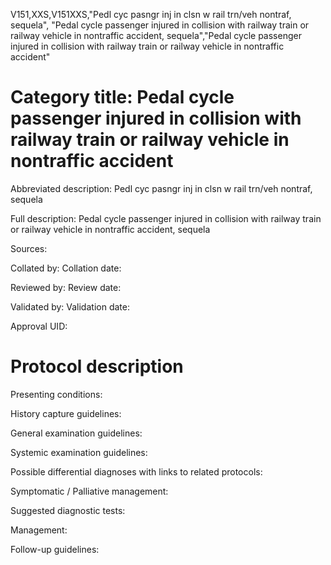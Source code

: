 V151,XXS,V151XXS,"Pedl cyc pasngr inj in clsn w rail trn/veh nontraf, sequela", "Pedal cycle passenger injured in collision with railway train or railway vehicle in nontraffic accident, sequela","Pedal cycle passenger injured in collision with railway train or railway vehicle in nontraffic accident"
# Category title: Pedal cycle passenger injured in collision with railway train or railway vehicle in nontraffic accident

Abbreviated description: Pedl cyc pasngr inj in clsn w rail trn/veh nontraf, sequela

Full description: Pedal cycle passenger injured in collision with railway train or railway vehicle in nontraffic accident, sequela

Sources:

Collated by:
Collation date:

Reviewed by:
Review date:

Validated by:
Validation date:

Approval UID:

# Protocol description

Presenting conditions:

History capture guidelines:

General examination guidelines:

Systemic examination guidelines:

Possible differential diagnoses with links to related protocols:

Symptomatic / Palliative management:

Suggested diagnostic tests:

Management:

Follow-up guidelines:
